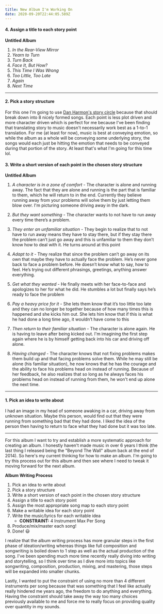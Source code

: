 ```yaml
---
title: New Album I'm Working On
date: 2020-09-20T22:44:05.589Z
---
```

#### 4. Assign a title to each story point
**Untitled Album**
1. *In the Rear-View Mirror*
2. *Yearn to Turn*
3. *Turn Back*
4. *Face It, But How?*
5. *This Time I Was Wrong*
6. *Too Little, Too Late*
7. *Again*
8. *Next Time*

---

#### 2. Pick a story structure
For this one I'm going to use <a href='/writing/references'>Dan Harmon's story circle</a> because that should break down into 8 nicely formed songs. Each point is less plot driven and more character driven which is perfect for me because I've been finding that translating story to music doesn't necessarily work best as a 1-to-1 translation. For me (at least for now), music is best at conveying emotion, so while the album as a whole will be conveying some underlying story, the songs would each just be hitting the emotion that needs to be conveyed during that portion of the story. At least that's what I'm going for this time lol.

#### 3. Write a short version of each point in the chosen story structure
**Untitled Album**
1. *A character is in a zone of comfort* - The character is alone and running away. The fact that they are alone and running is the part that is familiar to them, which he will return to in the end. Currently they believe running away from your problems will solve them by just letting them blow over. I'm picturing someone driving away in the dark.

2. *But they want something* - The character wants to not have to run away every time there’s a problem.

3. *They enter an unfamiliar situation* - They begin to realize that to not have to run away means they have to stay there, but if they stay there the problem can’t just go away and this is unfamiliar to them they don’t know how to deal with it. He turns around at this point

4. *Adapt to it* - They realize that since the problem can’t go away on its own that maybe they have to actually face the problem. He’s never gone back to face a problem before. He doesn’t know what to say, how to feel. He’s trying out different phrasings, greetings, anything answer everything.

5. *Get what they wanted* - He finally meets with her face-to-face and apologizes to her for what he did. He stumbles a lot but finally says he’s ready to face the problem

6. *Pay a heavy price for it* - She lets them know that it’s too little too late and they can no longer be together because of how many times this is happened and she kicks him out. She lets him know that if this is what he had done a long time ago, it wouldn’t have come to this

7. *Then return to their familiar situation* - The character is alone again. He is having to leave after being kicked out. I'm imagining the first step again where he is by himself getting back into his car and driving off alone.

8. *Having changed* - The character knows that not fixing problems makes them build up and that facing problems solve them. While he may still be alone (his familiar situation), he now knows that he has the courage and the ability to face his problems head on instead of running. Because of her feedback, he also realizes that so long as he always faces his problems head on instead of running from them, he won't end up alone the next time.

---

#### 1. Pick an idea to write about
I had an image in my head of someone awaking in a car, driving away from unknown situation. Maybe this person, would find out that they were running from something bad that they had done. I liked the idea of the person then having to return to face what they had done but it was too late.

---

For this album I want to try and establish a more systematic approach for creating an album. I honestly haven't made music in over 6 years I think (the last thing I released being the "Beyond The Wall" album back at the end of 2014). So here's my current thinking for how to make an album. I'm going to try this process out for this album and then see where I need to tweak it moving forward for the next album.

**Album Writing Process**
1. Pick an idea to write about
2. Pick a story structure
3. Write a short version of each point in the chosen story structure
4. Assign a title to each story point
5. Assign the most appropriate song map to each story point
6. Make a writable idea for each story point
7. Write the music/lyrics for each writable idea
    * **CONSTRAINT:** 4 Instrument Max Per Song
8. Produce/mix/master each song!
9. Done! 😃

I realize that the album writing process has more granular steps in the first phase of ideation/writing whereas things like full composition and songwriting is boiled down to 1 step as well as the actual production of the song. I've been spending much more time recently really diving into writing and storytelling, so I think over time as I dive more into topics like songwriting, composition, production, mixing, and mastering, those steps will be expanded into smaller chunks.

Lastly, I wanted to put the constraint of using no more than 4 different instruments per song because that was something that I feel like actually really hindered me years ago, the freedom to do anything and everything. Having the constraint should take away the way too many choices previously available to me and force me to really focus on providing quality over quantity in my sounds.